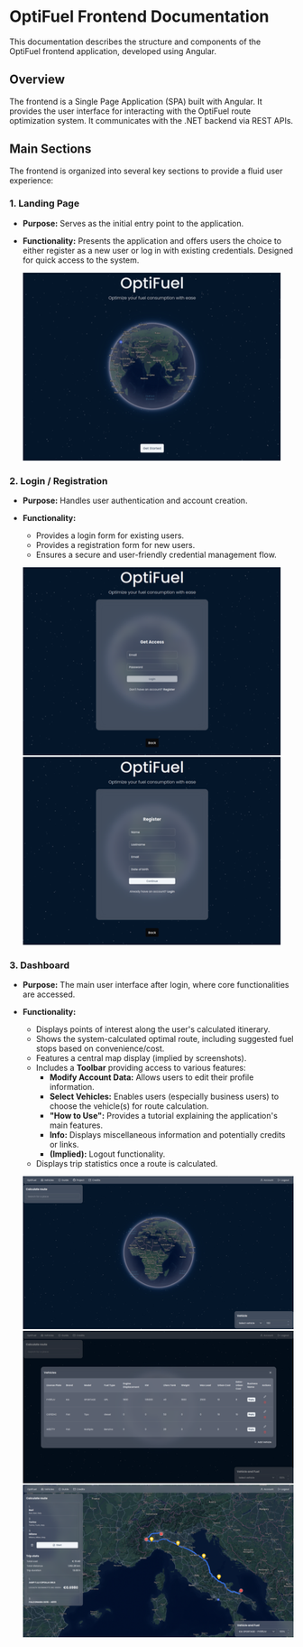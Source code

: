 # OptiFuel Frontend Documentation

This documentation describes the structure and components of the OptiFuel frontend application, developed using Angular.

## Overview

The frontend is a Single Page Application (SPA) built with Angular. It provides the user interface for interacting with the OptiFuel route optimization system. It communicates with the .NET backend via REST APIs.

## Main Sections

The frontend is organized into several key sections to provide a fluid user experience:

### 1. Landing Page

* **Purpose:** Serves as the initial entry point to the application.
* **Functionality:** Presents the application and offers users the choice to either register as a new user or log in with existing credentials. Designed for quick access to the system.

    ![landing page](docs/landing.png)

### 2. Login / Registration

* **Purpose:** Handles user authentication and account creation.
* **Functionality:**
    * Provides a login form for existing users.
    * Provides a registration form for new users.
    * Ensures a secure and user-friendly credential management flow.

    ![login page](docs/login.png)
    ![register page](docs/register.png)

### 3. Dashboard

* **Purpose:** The main user interface after login, where core functionalities are accessed.
* **Functionality:**
    * Displays points of interest along the user's calculated itinerary.
    * Shows the system-calculated optimal route, including suggested fuel stops based on convenience/cost.
    * Features a central map display (implied by screenshots).
    * Includes a **Toolbar** providing access to various features:
        * **Modify Account Data:** Allows users to edit their profile information.
        * **Select Vehicles:** Enables users (especially business users) to choose the vehicle(s) for route calculation.
        * **"How to Use":** Provides a tutorial explaining the application's main features.
        * **Info:** Displays miscellaneous information and potentially credits or links.
        * **(Implied):** Logout functionality.
    * Displays trip statistics once a route is calculated.

    ![dashbpard](docs/dashboard.png)
    ![vehicle](docs/vehicles.png)
    ![trip page](docs/trip.png)

